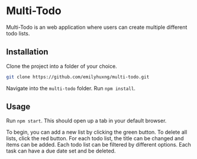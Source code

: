 # Multi-Todo

Multi-Todo is an web application where users can create multiple different todo lists.

## Installation

Clone the project into a folder of your choice.

```bash
git clone https://github.com/emilyhuxng/multi-todo.git
```

Navigate into the `multi-todo` folder.
Run `npm install`.

## Usage

Run `npm start`. This should open up a tab in your default browser. 

To begin, you can add a new list by clicking the green button. To delete all lists, click the red button. For each todo list, the title can be changed and items can be added. Each todo list can be filtered by different options. Each task can have a due date set and be deleted.
